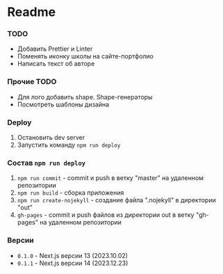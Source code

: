 # Readme

### TODO
- Добавить Prettier и Linter
- Поменять иконку школы на сайте-портфолио
- Написать текст об авторе

### Прочие TODO
- Для лого добавить shape. Shape-генераторы
- Посмотреть шаблоны дизайна

### Deploy
1. Остановить dev server
2. Запустить команду `npm run deploy`

### Состав `npm run deploy`
1. `npm run commit` - commit и push в ветку "master" на удаленном репозитории
2. `npm run build` - сборка приложения
3. `npm run create-nojekyll` - создание файла ".nojekyll" в директории "out"
4. `gh-pages` - commit и push файлов из директории out в ветку "gh-pages" на удаленном репозитории

### Версии
- `0.1.0` - Next.js версии 13 (2023.10.02)
- `0.1.1` - Next.js версии 14 (2023.12.23)
